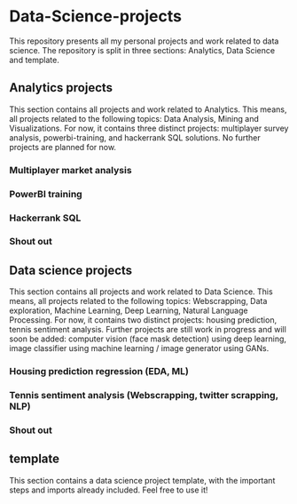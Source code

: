 # Data-Science-projects

This repository presents all my personal projects and work related to data science. The repository is split in three sections: Analytics, Data Science and template.

## Analytics projects

This section contains all projects and work related to Analytics. This means, all projects related to the following topics: Data Analysis, Mining and Visualizations. 
For now, it contains three distinct projects: multiplayer survey analysis, powerbi-training, and hackerrank SQL solutions. No further projects are planned for now.

### Multiplayer market analysis

### PowerBI training

### Hackerrank SQL

### Shout out

## Data science projects

This section contains all projects and work related to Data Science. This means, all projects related to the following topics: Webscrapping, Data exploration, Machine Learning, Deep Learning, Natural Language Processing.
For now, it contains two distinct projects: housing prediction, tennis sentiment analysis.
Further projects are still work in progress and will soon be added: computer vision (face mask detection) using deep learning, image classifier using machine learning / image generator using GANs.

### Housing prediction regression (EDA, ML)

### Tennis sentiment analysis (Webscrapping, twitter scrapping, NLP)

### Shout out

## template

This section contains a data science project template, with the important steps and imports already included. Feel free to use it!
